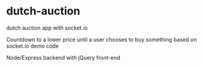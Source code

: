# dutch-auction
dutch auction app with socket.io

Countdown to a lower price until a user chooses to buy something based on socket.io demo code

Node/Express backend with jQuery front-end
